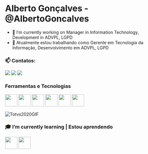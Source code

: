 # Alberto Gonçalves - @AlbertoGoncalves


- 🔭 I’m currently working on Manager in Information Technology, Development in ADVPL, LGPD 
- 🔭 Atualmente estou trabalhando como Gerente em Tecnologia da Informação, Desenvolvimento em ADVPL, LGPD  

### 📫 Contatos:
<div>
<a href = "mailto:jjunior666@gmail.com"><img src="https://img.shields.io/badge/Gmail-D14836?style=for-the-badge&logo=gmail&logoColor=white" target="_blank"></a>
<a href="https://www.linkedin.com/in/alberto-gon%C3%A7alves-20a0176b" target="_blank"><img src="https://img.shields.io/badge/-LinkedIn-%230077B5?style=for-the-badge&logo=linkedin&logoColor=white" target="_blank"></a>   
<a href="https://instagram.com/albertojunior00" target="_blank"><img src="https://img.shields.io/badge/-Instagram-%23E4405F?style=for-the-badge&logo=instagram&logoColor=white" target="_blank"></a>
</div>


### Ferramentas e Tecnologias

<img src="https://cdn.jsdelivr.net/gh/devicons/devicon/icons/arduino/arduino-original-wordmark.svg" width="40" height="40"/> <img src="https://cdn.jsdelivr.net/gh/devicons/devicon/icons/django/django-plain.svg" width="40" height="40" /> <img src="https://cdn.jsdelivr.net/gh/devicons/devicon/icons/python/python-original-wordmark.svg" width="40" height="40"/> <img src="https://cdn.jsdelivr.net/gh/devicons/devicon/icons/microsoftsqlserver/microsoftsqlserver-plain-wordmark.svg" width="40" height="40"/> <img src="https://cdn.jsdelivr.net/gh/devicons/devicon/icons/trello/trello-plain-wordmark.svg" width="40" height="40"/> <img src="https://cdn.jsdelivr.net/gh/devicons/devicon/icons/vscode/vscode-original.svg" width="40" height="40"/> 

![Totvs2020GIF](https://user-images.githubusercontent.com/91420997/171313375-1bbbf97c-757c-497e-95c8-06ffe2714a4d.gif)

          


### 🎓 I’m currently learning | Estou aprendendo
<img src="https://cdn.jsdelivr.net/gh/devicons/devicon/icons/java/java-plain-wordmark.svg" width="40" height="40"/> <img src="https://cdn.jsdelivr.net/gh/devicons/devicon/icons/flutter/flutter-original.svg" width="40" height="40"/>




 

